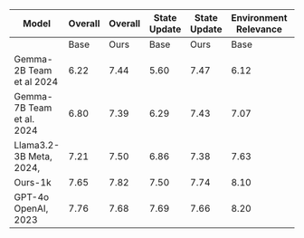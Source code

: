 | Model | Overall | Overall | State Update | State Update | Environment Relevance | Environment Relevance | Story Coherence | Story Coherence | Instruction Following | Instruction Following |
| --- | --- | --- | --- | --- | --- | --- | --- | --- | --- | --- |
|  | Base | Ours | Base | Ours | Base | Ours | Base | Ours | Base | Ours |
| Gemma-2B Team et al 2024 | 6.22 | 7.44 | 5.60 | 7.47 | 6.12 | 7.94 | 6.34 | 7.57 | 6.43 | 7.67 |
| Gemma-7B Team et al. 2024 | 6.80 | 7.39 | 6.29 | 7.43 | 7.07 | 7.91 | 6.90 | 7.48 | 6.89 | 7.53 |
| Llama3.2-3B Meta, 2024, | 7.21 | 7.50 | 6.86 | 7.38 | 7.63 | 7.93 | 7.36 | 7.56 | 7.31 | 7.67 |
| Ours-1k | 7.65 | 7.82 | 7.50 | 7.74 | 8.10 | 8.19 | 7.78 | 7.93 | 7.82 | 7.97 |
| GPT-4o OpenAI, 2023 | 7.76 | 7.68 | 7.69 | 7.66 | 8.20 | 8.10 | 7.95 | 7.82 | 7.85 | 7.82 |
